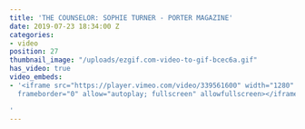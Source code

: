 ```yaml
---
title: 'THE COUNSELOR: SOPHIE TURNER - PORTER MAGAZINE'
date: 2019-07-23 18:34:00 Z
categories:
- video
position: 27
thumbnail_image: "/uploads/ezgif.com-video-to-gif-bcec6a.gif"
has_video: true
video_embeds:
- '<iframe src="https://player.vimeo.com/video/339561600" width="1280" height="720"
  frameborder="0" allow="autoplay; fullscreen" allowfullscreen></iframe>

'
---
```


